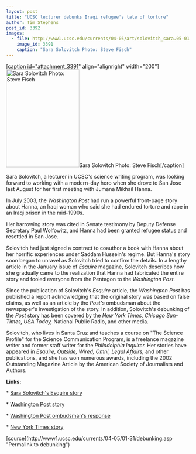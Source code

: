 ```yaml
---
layout: post
title: "UCSC lecturer debunks Iraqi refugee's tale of torture"
author: Tim Stephens 
post_id: 3392
images:
  - file: http://www1.ucsc.edu/currents/04-05/art/solovitch_sara.05-01.31.jpg
    image_id: 3391
    caption: "Sara Solovitch Photo: Steve Fisch"
---
```


[caption id="attachment_3391" align="alignright" width="200"]<a href="http://localhost/mysite/wp-content/uploads/2005/01/solovitch_sara.05-01.31.jpg"><img class="size-full wp-image-3391" src="http://localhost/mysite/wp-content/uploads/2005/01/solovitch_sara.05-01.31.jpg" alt="Sara Solovitch Photo: Steve Fisch" width="200" height="267" /></a>Sara Solovitch Photo: Steve Fisch[/caption]
<a name="content" id="content"></a>
<p>
  Sara Solovitch, a lecturer in UCSC's science writing program, was looking forward to working with a modern-day hero when she drove to San Jose last August for her first meeting with Jumana Mikhail Hanna.
</p>
<p>
  In July 2003, the <i>Washington Post</i> had run a powerful front-page story about Hanna, an Iraqi woman who said she had endured torture and rape in an Iraqi prison in the mid-1990s.
</p>
<p>
  Her harrowing story was cited in Senate testimony by Deputy Defense Secretary Paul Wolfowitz, and Hanna had been granted refugee status and resettled in San Jose.<br>
</p>
<p>
  Solovitch had just signed a contract to coauthor a book with Hanna about her horrific experiences under Saddam Hussein's regime. But Hanna's story soon began to unravel as Solovitch tried to confirm the details. In a lengthy article in the January issue of <i>Esquire</i> magazine, Solovitch describes how she gradually came to the realization that Hanna had fabricated the entire story and fooled everyone from the Pentagon to the <i>Washington Post.</i><br>
</p>
<p>
  Since the publication of Solovitch's <i>Esquire</i> article, the <i>Washington Post</i> has published a report acknowledging that the original story was based on false claims, as well as an article by the <i>Post's</i> ombudsman about the newspaper's investigation of the story. In addition, Solovitch's debunking of the <i>Post</i> story has been covered by the <i>New York Times, Chicago Sun-Times, USA Today,</i> National Public Radio, and other media.<br>
</p>
<p>
  Solovitch, who lives in Santa Cruz and teaches a course on "The Science Profile" for the Science Communication Program, is a freelance magazine writer and former staff writer for the <i>Philadelphia Inquirer.</i> Her stories have appeared in <i>Esquire, Outside, Wired, Omni, Legal Affairs,</i> and other publications, and she has won numerous awards, including the 2002 Outstanding Magazine Article by the American Society of Journalists and Authors.<br>
</p>
<p>
  <b>Links:</b><br>
</p>
<p>
  * <a href="http://www.esquire.com/features/articles/2004/041222_mfe_dream_1.html">Sara Solovitch's Esquire story</a><br>
</p>
<p>
  * <a href="http://www.washingtonpost.com/wp-dyn/articles/A22249-2005Jan19.html">Washington Post story</a><br>
</p>
<p>
  * <a href="http://www.washingtonpost.com/wp-dyn/articles/A29575-2005Jan22.html">Washington Post ombudsman's response</a><br>
</p>
<p>
  * <a href="http://www.nytimes.com/2005/01/21/international/middleeast/21fraud.html">New York Times story</a><br>
</p>
[source](http://www1.ucsc.edu/currents/04-05/01-31/debunking.asp "Permalink to debunking")
